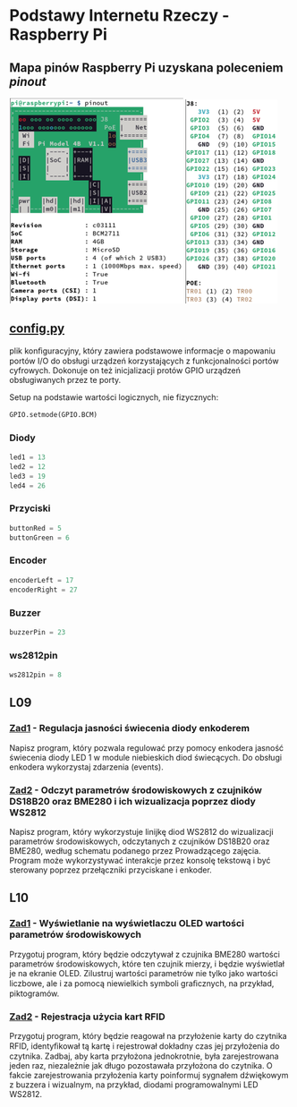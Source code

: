 # Podstawy Internetu Rzeczy - Raspberry Pi

## Mapa pinów Raspberry Pi uzyskana poleceniem *pinout*

![img.png](img.png)
![img_1.png](img_1.png)

## [config.py](raspberry_pi_program_testowy/config.py)
plik konﬁguracyjny, który zawiera podstawowe 
informacje o mapowaniu portów I/O do obsługi urządzeń korzystających z funkcjonalności portów cyfrowych. 
Dokonuje on też inicjalizacji protów GPIO urządzeń obsługiwanych przez te porty.

Setup na podstawie wartości logicznych, nie fizycznych:
```python
GPIO.setmode(GPIO.BCM)
```

### Diody
```python
led1 = 13
led2 = 12
led3 = 19
led4 = 26
```

### Przyciski
```python
buttonRed = 5
buttonGreen = 6
```

### Encoder
```python
encoderLeft = 17
encoderRight = 27
```

### Buzzer
```python
buzzerPin = 23
```

### ws2812pin
```python
ws2812pin = 8
```

## L09

### [Zad1](L09/Zad1.py) - Regulacja jasności świecenia diody enkoderem

Napisz program, który pozwala regulować przy pomocy enkodera jasność świecenia diody LED 1
w module niebieskich diod świecących. Do obsługi enkodera wykorzystaj zdarzenia (events).

### [Zad2](L09/Zad2.py) - Odczyt parametrów środowiskowych z czujników DS18B20 oraz BME280 i ich wizualizacja poprzez diody WS2812

Napisz program, który wykorzystuje linijkę diod WS2812 do wizualizacji parametrów środowiskowych,
odczytanych z czujników DS18B20 oraz BME280, według schematu podanego przez Prowadzącego zajęcia.
Program może wykorzystywać interakcje przez konsolę tekstową i być sterowany poprzez przełączniki
przyciskane i enkoder.

## L10

### [Zad1](L10/Zad1.py) - Wyświetlanie na wyświetlaczu OLED wartości parametrów środowiskowych

Przygotuj program, który będzie odczytywał z czujnika BME280 wartości parametrów środowiskowych, 
które ten czujnik mierzy, i będzie wyświetlał je na ekranie OLED. Zilustruj wartości parametrów 
nie tylko jako wartości liczbowe, ale i za pomocą niewielkich symboli graﬁcznych, na przykład, 
piktogramów.

### [Zad2](L10/Zad2.py) - Rejestracja użycia kart RFID

Przygotuj program, który będzie reagował na przyłożenie karty do czytnika RFID, identyﬁkował 
tą kartę i rejestrował dokładny czas jej przyłożenia do czytnika. Zadbaj, aby karta przyłożona 
jednokrotnie, była zarejestrowana jeden raz, niezależnie jak długo pozostawała przyłożona do 
czytnika. O fakcie zarejestrowania przyłożenia karty poinformuj sygnałem dźwiękowym
z buzzera i wizualnym, na przykład, diodami programowalnymi LED WS2812.
